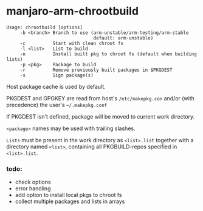 # manjaro-arm-chrootbuild

```
Usage: chrootbuild [options]
     -b <branch> Branch to use (arm-unstable/arm-testing/arm-stable
                                default: arm-unstable)
     -c          Start with clean chroot fs
     -l <list>   List to build
     -n          Install built pkg to chroot fs (default when building lists)
     -p <pkg>    Package to build
     -r          Remove previously built packages in $PKGDEST
     -s          Sign package(s)
```

Host package cache is used by default.

PKGDEST and GPGKEY are read from host's `/etc/makepkg.con` and/or (with precedence) the user's `~/.makepkg.conf`

If PKGDEST isn't defined, package will be moved to current work directory.

`<package>` names may be used with trailing slashes.

`Lists` must be present in the work directory as `<list>.list` together with a directory named `<list>`, containing all PKGBUILD-repos specified in `<list>.list`.

### todo:
- check options
- error handling
- add option to install local pkgs to chroot fs
- collect multiple packages and lists in arrays
